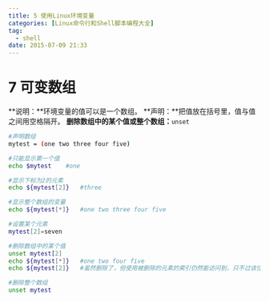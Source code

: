 ```yaml
---
title: 5 使用Linux环境变量
categories: [Linux命令行和Shell脚本编程大全]
tag:
  - shell
date: 2015-07-09 21:33
---
```


# 7	可变数组
**说明：**环境变量的值可以是一个数组。
**声明：**把值放在括号里，值与值之间用空格隔开。
**删除数组中的某个值或整个数组：**`unset`

```bash
#声明数组
mytest = (one two three four five)

#只能显示第一个值
echo $mytest	#one

#显示下标为2的元素
echo ${mytest[2]}	#three

#显示整个数组的变量
echo ${mytest[*]}	#one two three four five

#设置某个元素
mytest[2]=seven

#删除数组中的某个值
unset mytest[2]
echo ${mytest[*]}	#one two four five
echo ${mytest[2]}	#虽然删除了，但使用被删除的元素的索引仍然能访问到，只不过该位置值是空的

#删除整个数组
unset mytest
```


